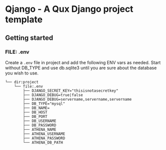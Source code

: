 # Qjango - A Qux Django project template

## Getting started

### FILE: .env

Create a `.env` file in project and add the following ENV vars as needed. Start without DB_TYPE and use db.sqlite3 until you are sure about the database you wish to use.

```
└── dir:project
    └── file:.env
        ├── DJANGO_SECRET_KEY="thisisnotasecretkey"
        ├── DJANGO_DEBUG=true|false
        ├── DJANGO_DEBUG=servername,servername,servername
        ├── DB_TYPE="mysql"
        ├── DB_NAME=
        ├── DB_HOST
        ├── DB_PORT
        ├── DB_USERNAME
        ├── DB_PASSWORD
        ├── ATHENA_NAME
        ├── ATHENA_USERNAME
        ├── ATHENA_PASSWORD
        └── ATHENA_DB_PATH
        
```



